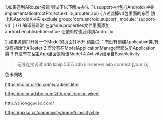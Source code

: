 1.如果遇到ARouter报错 则试下以下解决办法
(1).support-v4包与Androidx冲突 implementation(rootProject.ext.lib_arouter_api) { //过滤掉v4包里面的东西
防止和AndroidX冲突 exclude group: 'com.android.support', module: 'support-v4' }
(2).编译器异常 在gradle.properties文件里面添加 android.enableJetifier=true 让依赖库也迁移到Androidx

2.如果遇到打开另一个Model的页面打不开,请尝试:
    1.有没有创建Application类,有没有初始化ARouter
    2.有没有在ModelApplicationManage里面注册Application类
    3.有没有在宿主App里面依赖该Model
    4.Activity继承自BaseActivity

> 无线连接调试
> adb tcpip 5555
> adb kill-server
> adb connect [your ip]

色卡网站

https://color.uisdc.com/gradient.html

https://color.adobe.com/zh/create/color-wheel

http://zhongguose.com/


https://pixso.cn/community/home?classify=file

